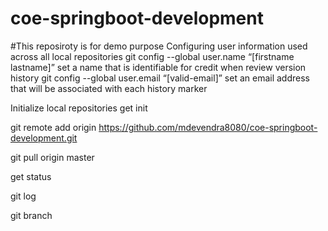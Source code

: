 # coe-springboot-development
#This reposiroty is for demo purpose
Configuring user information used across all local repositories	
	git config --global user.name “[firstname lastname]”
set a name that is identifiable for credit when review version history
	git config --global user.email “[valid-email]”
set an email address that will be associated with each history marker

Initialize local repositories
	get init  

git remote add origin https://github.com/mdevendra8080/coe-springboot-development.git

git pull origin master

get status 

git log 

git branch 
